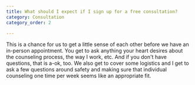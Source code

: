 ```yaml
---
title: What should I expect if I sign up for a free consultation?
category: Consultation
category_order: 2

---
```



<p>This is a chance for us to get a little sense of each other before we have an in-person appointment. You get to ask anything your heart desires about the counseling process, the way I work, etc. And if you don't have questions, that is a-ok, too. We also get to cover some logistics and I get to ask a few questions around safety and making sure that individual counseling one time per week seems like an appropriate fit.</p>



